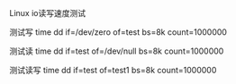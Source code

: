 Linux io读写速度测试

测试写
time dd if=/dev/zero of=test bs=8k count=1000000

测试读
time dd if=test of=/dev/null bs=8k count=1000000

测试读写
time dd if=test of=test1 bs=8k count=1000000
